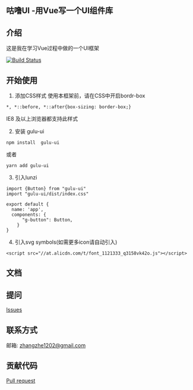 ## 咕噜UI -用Vue写一个UI组件库
## 介绍
这是我在学习Vue过程中做的一个UI框架

[![Build Status](https://travis-ci.org/mamba1202/lunzi.svg?branch=master)](https://travis-ci.org/mamba1202/lunzi)
## 开始使用
1. 添加CSS样式
  使用本框架前，请在CSS中开启bordr-box

  ```
  *, *::before, *::after{box-sizing: border-box;}
  ```
  IE8 及以上浏览器都支持此样式

2. 安装 gulu-ui
  ```
  npm install  gulu-ui
  ```
  或者
  ```
  yarn add gulu-ui
  ```
3. 引入lunzi
  ```
  import {Button} from "gulu-ui"
  import "gulu-ui/dist/index.css"

  export default {
    name: 'app',
    components: {
        "g-button": Button,
      }
  }
  ```
4. 引入svg symbols(如需更多icon请自动引入)
  ```
  <script src="//at.alicdn.com/t/font_1121333_q3158vk42o.js"></script>
  ```

## 文档

## 提问
[Issues](https://github.com/mamba1202/gulu-ui/issues)
## 联系方式
邮箱: zhangzhe1202@gmail.com

## 贡献代码
[Pull request](https://github.com/mamba1202/gulu-ui/pulls)

